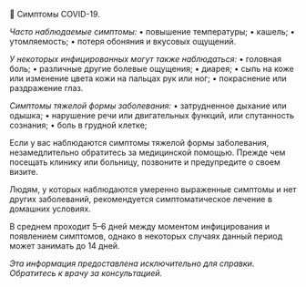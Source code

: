 🤕 Симптомы COVID-19.

*Часто наблюдаемые симптомы:*
 • повышение температуры;
 • кашель;
 • утомляемость;
 • потеря обоняния и вкусовых ощущений.

*У некоторых инфицированных могут также наблюдаться:*
 • головная боль;
 • различные другие болевые ощущения;
 • диарея;
 • сыпь на коже или изменение цвета кожи на пальцах рук или ног;
 • покраснение или раздражение глаз.

*Симптомы тяжелой формы заболевания:*
 • затрудненное дыхание или одышка;
 • нарушение речи или двигательных функций, или спутанность сознания;
 • боль в грудной клетке;

Если у вас наблюдаются симптомы тяжелой формы заболевания, незамедлительно обратитесь за медицинской помощью. Прежде чем посещать клинику или больницу, позвоните и предупредите о своем визите.

Людям, у которых наблюдаются умеренно выраженные симптомы и нет других заболеваний, рекомендуется симптоматическое лечение в домашних условиях.

В среднем проходит 5–6 дней между моментом инфицирования и появлением симптомов, однако в некоторых случаях данный период может занимать до 14 дней.

*Эта информация предоставлена исключительно для справки. Обратитесь к врачу за консультацией.*